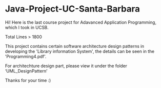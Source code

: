 # Java-Project-UC-Santa-Barbara
Hi! Here is the last course project for Adavanced Application Programming, which I took in UCSB. 

Total Lines > 1800

This project contains certain software architecture design patterns in developing the 'Library information System', the details can be seen in the 'Programming4.pdf'.

For architechture design part, please view it under the folder ‘UML_DesignPattern’

Thanks for your time :)

